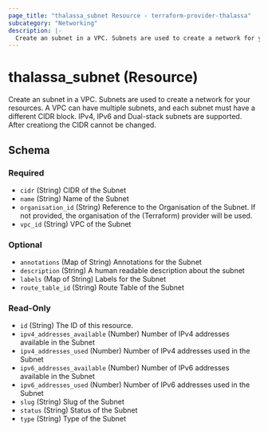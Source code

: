 ```yaml
---
page_title: "thalassa_subnet Resource - terraform-provider-thalassa"
subcategory: "Networking"
description: |-
  Create an subnet in a VPC. Subnets are used to create a network for your resources. A VPC can have multiple subnets, and each subnet must have a different CIDR block. IPv4, IPv6 and Dual-stack subnets are supported. After creationg the CIDR cannot be changed.
---
```


# thalassa_subnet (Resource)

Create an subnet in a VPC. Subnets are used to create a network for your resources. A VPC can have multiple subnets, and each subnet must have a different CIDR block. IPv4, IPv6 and Dual-stack subnets are supported. After creationg the CIDR cannot be changed.


<!-- schema generated by tfplugindocs -->
## Schema

### Required

- `cidr` (String) CIDR of the Subnet
- `name` (String) Name of the Subnet
- `organisation_id` (String) Reference to the Organisation of the Subnet. If not provided, the organisation of the (Terraform) provider will be used.
- `vpc_id` (String) VPC of the Subnet

### Optional

- `annotations` (Map of String) Annotations for the Subnet
- `description` (String) A human readable description about the subnet
- `labels` (Map of String) Labels for the Subnet
- `route_table_id` (String) Route Table of the Subnet

### Read-Only

- `id` (String) The ID of this resource.
- `ipv4_addresses_available` (Number) Number of IPv4 addresses available in the Subnet
- `ipv4_addresses_used` (Number) Number of IPv4 addresses used in the Subnet
- `ipv6_addresses_available` (Number) Number of IPv6 addresses available in the Subnet
- `ipv6_addresses_used` (Number) Number of IPv6 addresses used in the Subnet
- `slug` (String) Slug of the Subnet
- `status` (String) Status of the Subnet
- `type` (String) Type of the Subnet


